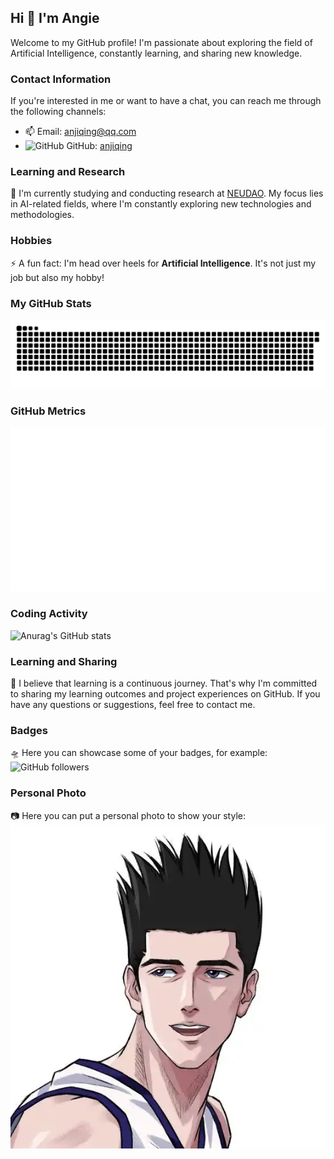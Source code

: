 ## Hi 👋 I'm Angie

Welcome to my GitHub profile! I'm passionate about exploring the field of Artificial Intelligence, constantly learning, and sharing new knowledge.

### Contact Information
If you're interested in me or want to have a chat, you can reach me through the following channels:
- 📫  Email: anjiqing@qq.com 
- <img src="https://github.githubassets.com/images/modules/logos_page/GitHub-Mark.png" alt="GitHub" width="20"> GitHub: [anjiqing](https://github.com/anjiqing)


### Learning and Research
🔭 I'm currently studying and conducting research at [NEUDAO](http://dao.neu.edu.cn/). My focus lies in AI-related fields, where I'm constantly exploring new technologies and methodologies.

### Hobbies
⚡ A fun fact: I'm head over heels for **Artificial Intelligence**. It's not just my job but also my hobby!

### My GitHub Stats
![Contribution Snake](github-contribution-grid-snake.svg)

### GitHub Metrics
![Metrics](github-metrics.svg)  <!-- 改为本地路径 -->

### Coding Activity
![Anurag's GitHub stats](https://github-readme-stats.vercel.app/api?username=anjiqing&show_icons=true&theme=radical)

### Learning and Sharing
🌱 I believe that learning is a continuous journey. That's why I'm committed to sharing my learning outcomes and project experiences on GitHub. If you have any questions or suggestions, feel free to contact me.

### Badges
🛸 Here you can showcase some of your badges, for example:
![GitHub followers](https://img.shields.io/github/followers/anjiqing?style=social)

### Personal Photo
📷 Here you can put a personal photo to show your style:
![My Photo](/pictures/self.png)


